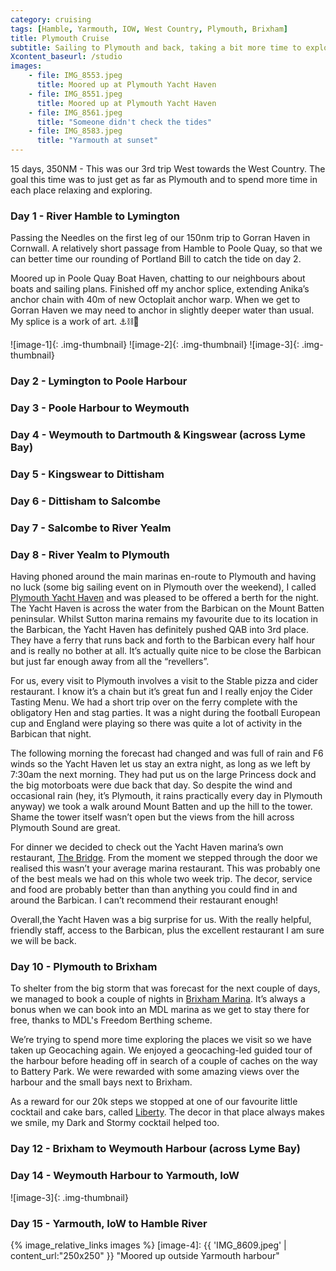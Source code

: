 ```yaml
---
category: cruising
tags: [Hamble, Yarmouth, IOW, West Country, Plymouth, Brixham]
title: Plymouth Cruise
subtitle: Sailing to Plymouth and back, taking a bit more time to explore
Xcontent_baseurl: /studio
images:
    - file: IMG_8553.jpeg
      title: Moored up at Plymouth Yacht Haven
    - file: IMG_8551.jpeg
      title: Moored up at Plymouth Yacht Haven
    - file: IMG_8561.jpeg
      title: "Someone didn't check the tides"
    - file: IMG_8583.jpeg
      title: "Yarmouth at sunset"
---
```


15 days, 350NM - This was our 3rd trip West towards the West Country. The goal this time was to just get as far as Plymouth and to spend more time in each place relaxing and exploring.

### Day 1 - River Hamble to Lymington
Passing the Needles on the first leg of our 150nm trip to Gorran Haven in Cornwall. A relatively short passage from Hamble to Poole Quay, so that we can better time our rounding of Portland Bill to catch the tide on day 2.

Moored up in Poole Quay Boat Haven, chatting to our neighbours about boats and sailing plans. Finished off my anchor splice, extending Anika’s anchor chain with 40m of new Octoplait anchor warp. When we get to Gorran Haven we may need to anchor in slightly deeper water than usual. My splice is a work of art. ⚓️⛓🧶

![image-1]{: .img-thumbnail} ![image-2]{: .img-thumbnail} ![image-3]{: .img-thumbnail}

### Day 2 - Lymington to Poole Harbour

### Day 3 - Poole Harbour to Weymouth

### Day 4 - Weymouth to Dartmouth & Kingswear (across Lyme Bay)
### Day 5 - Kingswear to Dittisham
### Day 6 - Dittisham to Salcombe
### Day 7 - Salcombe to River Yealm 
### Day 8 - River Yealm to Plymouth
Having phoned around the main marinas en-route to Plymouth and having no luck (some
big sailing event on in Plymouth over the weekend), I called [Plymouth Yacht Haven] and was pleased to be offered a berth for the night. The Yacht Haven is across the water from the Barbican on the Mount Batten peninsular. Whilst Sutton marina remains my favourite due to its location in the Barbican, the Yacht Haven has definitely pushed QAB into 3rd place. They have a ferry that runs back and forth to the Barbican every half hour and is really no bother at all. It’s actually quite nice to be close the Barbican but just far enough away from all the “revellers”. 

For us, every visit to Plymouth involves a visit to the Stable pizza and cider restaurant. I know it’s a chain but it’s great fun and I really enjoy the Cider Tasting Menu. We had a short trip over on the ferry complete with the obligatory Hen and stag parties. It was a night during the football European cup and England were playing so there was quite a lot of activity in the Barbican that night. 

The following morning the forecast had changed and was full of rain and F6 winds so the Yacht Haven let us stay an extra night, as long as we left by 7:30am the next morning. They had put us on the large Princess dock and the big motorboats were due back that day. So despite the wind and occasional rain (hey, it’s Plymouth, it rains practically every day in Plymouth anyway) we took a walk around Mount Batten and up the hill to the tower. Shame the tower itself wasn’t open but the views from the hill across Plymouth Sound are great. 

For dinner we decided to check out the Yacht Haven marina’s own restaurant, [The Bridge]. From the moment we stepped through the door we realised this wasn’t your average marina restaurant. This was probably one of the best meals we had on this whole two week trip. The decor, service and food are probably better than than anything you could find in and around the Barbican. I can’t recommend their restaurant enough! 

Overall,the Yacht Haven was a big surprise for us. With the really helpful, friendly staff, access to the Barbican, plus the excellent restaurant I am sure we will be back. 

### Day 10 - Plymouth to Brixham
To shelter from the big storm that was forecast for the next couple of days, we managed to book a couple of nights in [Brixham Marina]. It’s always a bonus when we can book into an MDL marina as we get to stay there for free, thanks to MDL's Freedom Berthing scheme. 

We’re trying to spend more time exploring the places we visit so we have taken up Geocaching again. We enjoyed a geocaching-led guided tour of the harbour before heading off in search of a couple of caches on the way to Battery Park. We were rewarded with some amazing views over the harbour and the small bays next to Brixham. 

As a reward for our 20k steps we stopped at one of our favourite little cocktail and cake bars, called [Liberty]. The decor in that place always makes we smile, my Dark and Stormy cocktail helped too. 

### Day 12 - Brixham to Weymouth Harbour (across Lyme Bay)
### Day 14 - Weymouth Harbour to Yarmouth, IoW 
![image-3]{: .img-thumbnail}
### Day 15 - Yarmouth, IoW to Hamble River


{% image_relative_links images %}
[image-4]: {{ 'IMG_8609.jpeg' | content_url:"250x250" }} "Moored up outside Yarmouth harbour"


[Plymouth Yacht Haven]: https://www.yachthavens.com/plymouth-yacht-haven "go to Plymouth Yacht Haven's website"
[The Bridge]: http://www.bridgeatmountbatten.com/ "go to The Bridge's website"
[Brixham Marina]: https://www.mdlmarinas.co.uk/marinas/mdl-brixham-marina/ "go to MDL Brixham's website"
[Liberty]: https://www.libertybrixham.co.uk/ "go to Liberty Brixham's website"
